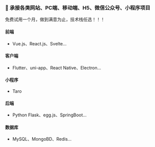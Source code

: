 ### 🌴 承接各类网站、PC端、移动端、H5、微信公众号、小程序项目

免费试用一个月，做到满意为止，技术栈任选！！！

#### 前端

- Vue.js、React.js、Svelte...

#### 客户端

- Flutter、uni-app、React Native、Electron...

#### 小程序

- Taro

#### 后端

- Python Flask、egg.js、SpringBoot...

#### 数据库

- MySQL、MongoBD、Redis...

<!--
**Jiacheng787/Jiacheng787** is a ✨ _special_ ✨ repository because its `README.md` (this file) appears on your GitHub profile.

Here are some ideas to get you started:

- 🔭 I’m currently working on ...
- 🌱 I’m currently learning ...
- 👯 I’m looking to collaborate on ...
- 🤔 I’m looking for help with ...
- 💬 Ask me about ...
- 📫 How to reach me: ...
- 😄 Pronouns: ...
- ⚡ Fun fact: ...
-->
